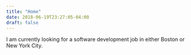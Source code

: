 ```yaml
---
title: "Home"
date: 2018-06-19T23:27:05-04:00
draft: false
---
```


I am currently looking for a software development job in either Boston or New York City.
